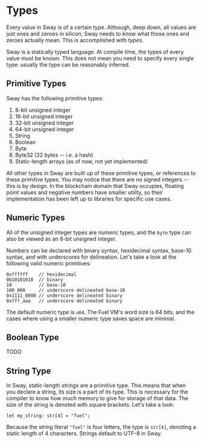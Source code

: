 # Types
Every value in Sway is of a certain type. Although, deep down, all values are just ones and zeroes in silicon, Sway needs to know what those ones and zeroes actually mean. This is accomplished with _types_.

Sway is a statically typed language. At compile time, the types of every value must be known. This does not mean you need to specify every single type: usually the type can be reasonably inferred. 

## Primitive Types
Sway has the following primitive types:
1. 8-bit unsigned integer
1. 16-bit unsigned integer
1. 32-bit unsigned integer
1. 64-bit unsigned integer
1. String
1. Boolean
1. Byte
1. Byte32 (32 bytes -- i.e. a hash)
1. Static-length arrays (as of now, not yet implemented)

All other types in Sway are built up of these primitive types, or references to these primitive types. You may notice that there are no signed integers -- this is by design. In the blockchain domain that Sway occupies, floating point values and negative numbers have smaller utility, so their implementation has been left up to libraries for specific use cases.

## Numeric Types
All of the unsigned integer types are numeric types, and the `byte` type can also be viewed as an 8-bit unsigned integer. 

Numbers can be declared with binary syntax, hexidecimal syntax, base-10 syntax, and with underscores for delineation. Let's take a look at the following valid numeric primitives:
```
0xffffff    // hexidecimal
0b10101010  // binary
10          // base-10
100_000     // underscore delineated base-10
0x1111_0000 // underscore delineated binary
0xfff_aaa   // underscore delineated binary
```

The default numeric type is `u64`. The Fuel VM's word size is 64 bits, and the cases where using a smaller numeric type saves space are minimal.

## Boolean Type
TODO

## String Type
In Sway, static-length strings are a primitive type. This means that when you declare a string, its size is a part of its type. This is necessary for the compiler to know how much memory to give for storage of that data. The size of the string is denoted with square brackets. Let's take a look:
```
let my_string: str[4] = "fuel";
```
Because the string literal `"fuel"` is four letters, the type is `str[4]`, denoting a static length of 4 characters. Strings default to UTF-8 in Sway. 

